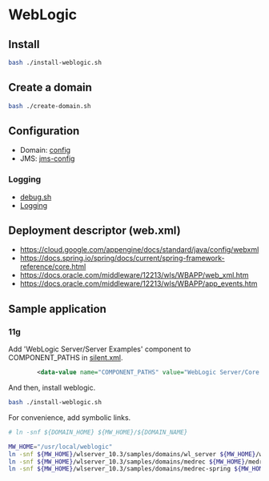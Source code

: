# WebLogic

## Install

```bash
bash ./install-weblogic.sh
```

## Create a domain

```bash
bash ./create-domain.sh
```

## Configuration

- Domain: [config](/weblogic/config/README.md)
- JMS: [jms-config](/weblogic/jms-config/README.md)

### Logging

- [debug.sh](/weblogic/debug.sh)
- [Logging](/weblogic/logging.md)

## Deployment descriptor (web.xml)

- https://cloud.google.com/appengine/docs/standard/java/config/webxml
- https://docs.spring.io/spring/docs/current/spring-framework-reference/core.html
- https://docs.oracle.com/middleware/12213/wls/WBAPP/web_xml.htm
- https://docs.oracle.com/middleware/12213/wls/WBAPP/app_events.htm

## Sample application

### 11g

Add 'WebLogic Server/Server Examples' component to COMPONENT_PATHS in [silent.xml](/weblogic/silent.xml).

```xml
        <data-value name="COMPONENT_PATHS" value="WebLogic Server/Core Application Server|WebLogic Server/Administration Console|WebLogic Server/Configuration Wizard and Upgrade Framework|WebLogic Server/Web 2.0 HTTP Pub-Sub Server|WebLogic Server/WebLogic JDBC Drivers|WebLogic Server/Third Party JDBC Drivers|WebLogic Server/WebLogic Server Clients|WebLogic Server/WebLogic Web Server Plugins|WebLogic Server/UDDI and Xquery Support|WebLogic Server/Server Examples" />
```

And then, install weblogic.

```bash
bash ./install-weblogic.sh
```

For convenience, add symbolic links.

```bash
# ln -snf ${DOMAIN_HOME} ${MW_HOME}/${DOMAIN_NAME}

MW_HOME="/usr/local/weblogic"
ln -snf ${MW_HOME}/wlserver_10.3/samples/domains/wl_server ${MW_HOME}/wl_server
ln -snf ${MW_HOME}/wlserver_10.3/samples/domains/medrec ${MW_HOME}/medrec
ln -snf ${MW_HOME}/wlserver_10.3/samples/domains/medrec-spring ${MW_HOME}/medrec-spring
```
